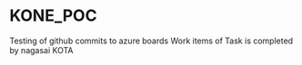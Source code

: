 # KONE_POC
Testing of github commits to azure boards Work items of Task is completed by nagasai KOTA

